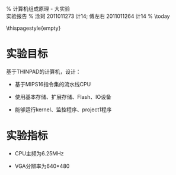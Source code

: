 % 计算机组成原理 - 大实验\
实验报告
% 涂珂 2011011273 计14; 傅左右 2011011264 计14
% \today

\thispagestyle{empty}

# 实验目标

基于THINPAD的计算机，设计：

- 基于MIPS16指令集的流水线CPU

- 使用基本存储、扩展存储、Flash、IO设备

- 能够运行kernel、监控程序、project1程序

# 实验指标

- CPU主频为6.25MHz

- VGA分辨率为640*480